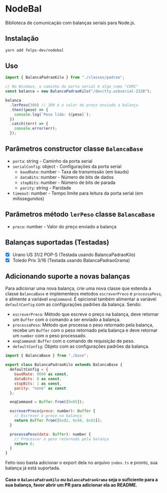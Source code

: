 # NodeBal

Biblioteca de comunicação com balanças seriais para Node.js.

## Instalação

```bash
yarn add felps-dev/nodebal
```

## Uso

```javascript
import { BalancaPadraoKilo } from "./classes/padrao";

// No Windows, o caminho da porta serial é algo como "COM1"
const balanca = new BalancaPadraoKilo("/dev/tty.usbserial-2130");

balanca
  .lerPeso(300) // 300 é o valor do preço enviado a balança
  .then((peso) => {
    console.log(`Peso lido: ${peso}`);
  })
  .catch((err) => {
    console.error(err);
  });
```

## Parâmetros constructor classe `BalancaBase`

- `porta`: string - Caminho da porta serial
- `serialConfig`: object - Configurações da porta serial
  - `baudRate`: number - Taxa de transmissão (em bauds)
  - `dataBits`: number - Número de bits de dados
  - `stopBits`: number - Número de bits de parada
  - `parity`: string - Paridade
- `timeout`: number - Tempo limite para leitura da porta serial (em milissegundos)

## Parâmetros método `lerPeso` classe `BalancaBase`

- `preco`: number - Valor do preço enviado a balança

## Balanças suportadas (Testadas)

- [x] Urano US 31/2 POP-S (Testada usando BalancaPadraoKilo)
- [x] Toledo Prix 3/16 (Testada usando BalancaPadraoGrama)

## Adicionando suporte a novas balanças

Para adicionar uma nova balança, crie uma nova classe que estenda a classe `BalancaBase`
e implementeos metodos `escreverPreco` e `processaPeso`, e alimente a variável `enqCommand`.
É opicional também alimentar a variável `defaultConfig` com as configurações padrões da balança.
Sendo:

- `escreverPreco`: Método que escreve o preço na balança, deve retornar um `Buffer` com o comando a ser enviado a balança.
- `processaPeso`: Método que processa o peso retornado pela balança, recebe um `Buffer` com o peso retornado pela balança e deve retornar um `number` com o peso processado.
- `enqCommand`: `Buffer` com o comando de requisição de peso.
- `defaultConfig`: Objeto com as configurações padrões da balança.

```javascript
import { BalancaBase } from "./base";

export class BalancaPadraoKilo extends BalancaBase {
  defaultConfig = {
    baudRate: 9600 as const,
    dataBits: 8 as const,
    stopBits: 1 as const,
    parity: "none" as const
  };

  enqCommand = Buffer.from([0x05]);

  escreverPreco(preco: number): Buffer {
    // Escrever o preço na balança
    return Buffer.from([0x02, 0x50, 0x03]);
  }

  processaPeso(data: Buffer): number {
    // Processar o peso retornado pela balança
    return 0;
  }
}
```

Feito isso basta adicionar o export dela no arquivo `index.ts` e pronto, sua balança já está suportada.

#### Caso o `BalancaPadraoKilo` ou `BalancaPadraoGrama` seja o suficiente para a sua balança, favor abrir um PR para adicionar ela ao README.
